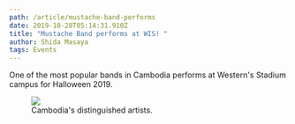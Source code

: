 ```yaml
---
path: /article/mustache-band-performs
date: 2019-10-28T05:14:31.910Z
title: "Mustache Band performs at WIS! "
author: Shida Masaya
tags: Events
---
```

One of the most popular bands in Cambodia performs at Western's Stadium campus for Halloween 2019. 

<figure><img src="https://masayashinoda.github.io/wis-news/images/mustache-band.jpg"></img><figcaption> Cambodia's distinguished artists.</figcaption></figure>